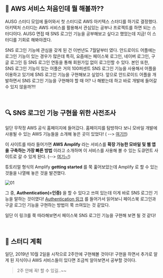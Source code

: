 

## 💁 AWS 서비스 처음인데 뭘 해볼까??

AUSG 스터디 모임에 들어와서 첫 스터디로 AWS 아키텍스 스터디를 하기로 결정했다. 아키텍처 스터디는 AWS 서비스를 활용해서 관심있는 공부나 프로젝트를 하면 되는 스터디이다. AUSG 면접 때 SNS 로그인 기능을 공부해보고 싶다고 했었는데 지금! 이 스터디를 기회로 해봐야겠다.

SNS 로그인 기능에 관심을 갖게 된 건 이번년도 7월달부터 였다. 안드로이드 어플에는 로그인 기능이 있는 경우가 많은데 특히, 요즘에는 페이스북 로그인, 네이버 로그인, 구글 로그인 등 SNS 로그인 연동을 통해 회원가입 없이 로그인할 수 있다. 본인 또한, SNS 로그인 기능이 있는 어플은 거의 100퍼센트 SNS 로그인 기능을 사용해서 어플을 이용하고 있기에 SNS 로그인 기능을 구현해보고 싶었다. 앞으로 안드로이드 어플을 개발하면서 SNS 로그인 기능을 구현해야 할 때 어? 나 해봤는데 하고 바로 개발에 들어갈 수 있지 않을까?!!

<br>

## 🔍 SNS 로그인 기능 구현을 위한 사전조사

일단 무작정 AWS 공식 홈페이지에 들어갔다. 홈페이지를 탐방하다 보니 모바일 개발에 사용될 수 있는 AWS 기능들을 소개해 놓은 곳이 있었다! ( --> [여기!!](https://aws.amazon.com/ko/amplify/?hp=tile&so-exp=below)) 

이 사이트를 따라 들어가면 __AWS Amplify__ 라는 서비스를 __확장 가능한 모바일 및 웹 앱을 구축하는 가장 빠른 방법__ 이라고 소개하며 이 서비스를 사용해 볼 수 있는 도큐먼트 사이트로 갈 수 있게 된다. (--> [여기~!](https://aws-amplify.github.io/docs/android/start)) 

튜토리얼 형식의 Amplify __getting started__ 를 쭉 훑어보았는데 Amplify 로 할 수 있는 것들을 나열해 놓은 것을 발견했다.

![01](https://user-images.githubusercontent.com/31889335/66026718-665de380-e534-11e9-85bc-e8feca579317.PNG)

그 중, __Authentication(=인증)__ 을 할 수 있다고 쓰여 있는데 이게 바로 SNS 로그인 기능을 말하는 것이였다! [Authentication 링크](https://aws-amplify.github.io/docs/android/authentication) 를 들어가서 읽어보니 페이스북 로그인과 구글 로그인 기능을 구현하는 방법이 쭉 쓰여있는 것 같았다. 

일단 이 링크를 쭉 따라해보면서 페이스북 SNS 로그인 기능을 구현해 보면 될 것 같다! 

<br>

##  🙋 스터디 계획

일단, 2019년 10월 2일을 시작으로 2주안에 구현해볼 것이다! 구현을 하면서 추가로 알게 된 지식이나 AWS 서비스들이 있다면 조금씩 알아보면서 공부할 것이다. 

> 2주 안에 꼭! 할 수 있길..~~
